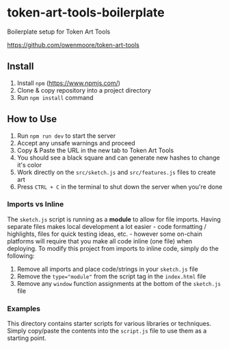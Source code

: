# token-art-tools-boilerplate
Boilerplate setup for Token Art Tools

https://github.com/owenmoore/token-art-tools

## Install

1. Install `npm` (https://www.npmjs.com/)
2. Clone & copy repository into a project directory
3. Run `npm install` command

## How to Use

1. Run `npm run dev` to start the server
2. Accept any unsafe warnings and proceed
3. Copy & Paste the URL in the new tab to Token Art Tools
4. You should see a black square and can generate new hashes to change it's color
5. Work directly on the `src/sketch.js` and `src/features.js` files to create art
6. Press `CTRL + C` in the terminal to shut down the server when you're done

### Imports vs Inline
The `sketch.js` script is running as a **module** to allow for file imports. Having separate files makes local development a lot easier - code formatting / highlights, files for quick testing ideas, etc. - however some on-chain platforms will require that you make all code inline (one file) when deploying. To modify this project from imports to inline code, simply do the following:

1. Remove all imports and place code/strings in your `sketch.js` file
2. Remove the `type="module"` from the script tag in the `index.html` file
3. Remove any `window` function assignments at the bottom of the `sketch.js` file

### Examples

This directory contains starter scripts for various libraries or techniques. Simply copy/paste the contents into the `script.js` file to use them as a starting point.